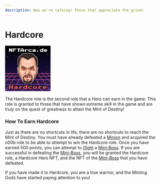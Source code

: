 ```yaml
---
description: Now we're talking! Those that appreciate the grind!
---
```


# Hardcore

![](../../.gitbook/assets/7.png)

The Hardcore role is the second role that a Hero can earn in the game. This role is granted to those that have shown extreme skill in the game and are truly on the quest of greatness to attain the Mint of Destiny!

### How To Earn Hardcore

Just as there are no shortcuts in life, there are no shortcuts to reach the Mint of Destiny. You must have already defeated a [Minion](../villains/minion.md) and acquired the n00b role to be able to attempt to win the Hardcore role. Once you have earned 500 points, you can attempt to [/fight](../../discord-bot/fight.md) a [Mini-Boss](../villains/mini-boss.md). If you are successful in defeating the [Mini-Boss](../villains/mini-boss.md), you will be granted the Hardcore role, a Hardcore Hero NFT, and the NFT of the [Mini-Boss](../villains/mini-boss.md) that you have defeated.

If you have made it to Hardcore, you are a true warrior, and the Minting Godz have started paying attention to you!

